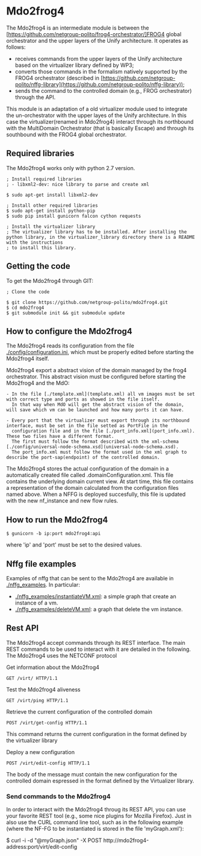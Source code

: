 # Mdo2frog4

The Mdo2frog4 is an intermediate module is between the [https://github.com/netgroup-polito/frog4-orchestrator/]FROG4 
global orchestrator and the upper layers of the Unify architecture. It operates as follows:
  * receives commands from the upper layers of the Unify architecture based on the virtualizer 
    library defined by WP3;
  * converts those commands in the formalism natively supported by the FROG4 orchestrator
    (described in [https://github.com/netgroup-polito/nffg-library](https://github.com/netgroup-polito/nffg-library));
  * sends the command to the controlled domain (e.g., FROG orchestrator) through the API.

This module is an adaptation of a old virtualizer module used to integrate the un-orchestrator 
with the upper layes of the Unify architecture.
In this case the virtualizer(renamed in Mdo2frog4) interact through its northbound with the MultiDomain Orchestrator
(that is basically Escape) and through its southbound with the FROG4 global orchestrator.

## Required libraries

The Mdo2frog4 works only with python 2.7 version.

	; Install required libraries
	; - libxml2-dev: nice library to parse and create xml
	
	$ sudo apt-get install libxml2-dev

	; Install other required libraries 
	$ sudo apt-get install python-pip
	$ sudo pip install gunicorn falcon cython requests

	; Install the virtualizer library
	; The virtualizer library has to be installed. After installing the python library, in the virtualizer_library directory there is a README with the instructions
	; to install this library.

## Getting the code

To get the Mdo2frog4 through GIT:
	
	; Clone the code
	
	$ git clone https://github.com/netgroup-polito/mdo2frog4.git
	$ cd mdo2frog4
	$ git submodule init && git submodule update
	
## How to configure the Mdo2frog4

The Mdo2frog4 reads its configuration from the file [./config/configuration.ini](config/configuration.ini), 
which must be properly edited before starting the Mdo2frog4 itself.

Mdo2frog4 export a abstract vision of the domain managed by the frog4 orchestrator. 
This abstract vision must be configured before starting the Mdo2frog4 and the MdO:

	- In the file [./template.xml](template.xml) all vm images must be set with correct type and ports as showed in the file itself. 
	  In that way when MdO will get the abstract vision of the domain, will save which vm can be launched and how many ports it can have. 

	- Every port that the virtualizer must export through its northbound interface, must be set in the file setted as PortFile in the 
	  configuration file and in the file [./port_info.xml](port_info.xml). These two files have a different format. 
	  The first must follow the format described with the xml-schema [./config/universal-node-schema.xsd](universal-node-schema.xsd).
	  The port_info.xml must follow the format used in the xml graph to describe the port-sap(endpoint) of the controlled domain.

The Mdo2frog4 stores the actual configuration of the domain in a automatically created file called .domainConfiguration.xml.
This file contains the underlying domain current view. At start time, this file contains a representation of the domain calculated from the configuration files 
named above. When a NFFG is deployed succesfully, this file is updated with the new nf_instance and new flow rules.


## How to run the Mdo2frog4

	$ gunicorn -b ip:port mdo2frog4:api

where 'ip' and 'port' must be set to the desired values.


## Nffg file examples

Examples of nffg that can be sent to the Mdo2frog4 are available in [./nffg_examples](nffg_examples).
In particular:
  * [./nffg_examples/instantiateVM.xml](./nffg_examples/instantiateVM.xml):
    a simple graph that create an instance of a vm.
  * [./nffg_examples/deleteVM.xml](./nffg_examples/deleteVM.xml): 
    a graph that delete the vm instance.

## Rest API

The Mdo2frog4 accept commands through its REST interface. The main REST commands 
to be used to interact with it are detailed in the following.
The Mdo2frog4 uses the NETCONF protocol

Get information about the Mdo2frog4

    GET /virt/ HTTP/1.1
    
Test the Mdo2frog4 aliveness

    GET /virt/ping HTTP/1.1

Retrieve the current configuration of the controlled domain

    POST /virt/get-config HTTP/1.1

This command returns the current configuration in the format defined by the virtualizer library

Deploy a new configuration 

    POST /virt/edit-config HTTP/1.1

The body of the message must contain the new configuration for the controlled domain 
espressed in the format defined by the Virtualizer library.

### Send commands to the Mdo2frog4
    
In order to interact with the Mdo2frog4 throug its REST API, you can use your favorite REST tool (e.g., some nice 
plugins for Mozilla Firefox). Just in also use the CURL command line tool, such as in the following example 
(where the NF-FG to be instantiated is stored in the file 'myGraph.xml'):

$ curl -i -d "@myGraph.json" -X POST  http://mdo2frog4-address:port/virt/edit-config
